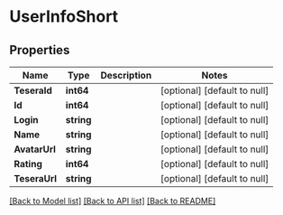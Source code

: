 # UserInfoShort

## Properties
Name | Type | Description | Notes
------------ | ------------- | ------------- | -------------
**TeseraId** | **int64** |  | [optional] [default to null]
**Id** | **int64** |  | [optional] [default to null]
**Login** | **string** |  | [optional] [default to null]
**Name** | **string** |  | [optional] [default to null]
**AvatarUrl** | **string** |  | [optional] [default to null]
**Rating** | **int64** |  | [optional] [default to null]
**TeseraUrl** | **string** |  | [optional] [default to null]

[[Back to Model list]](../README.md#documentation-for-models) [[Back to API list]](../README.md#documentation-for-api-endpoints) [[Back to README]](../README.md)


